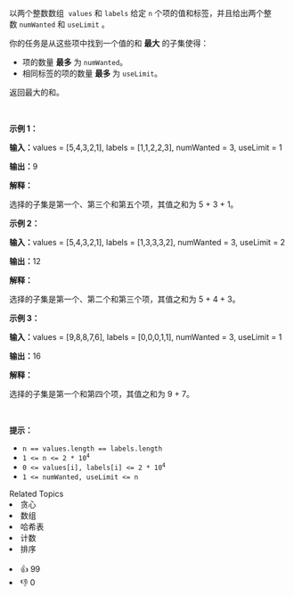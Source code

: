 <p>以两个整数数组 &nbsp;<code>values</code>&nbsp;和 <code>labels</code>&nbsp;给定&nbsp;<code>n</code>&nbsp;个项的值和标签，并且给出两个整数&nbsp;<code>numWanted</code>&nbsp;和 <code>useLimit</code> 。</p>

<p>你的任务是从这些项中找到一个值的和 <strong>最大</strong> 的子集使得：</p>

<ul> 
 <li>项的数量 <strong>最多</strong> 为&nbsp;<code>numWanted</code>。</li> 
 <li>相同标签的项的数量&nbsp;<strong>最多 </strong>为&nbsp;<code>useLimit</code>。</li> 
</ul>

<p>返回最大的和。</p>

<p>&nbsp;</p>

<p><strong class="example">示例 1：</strong></p>

<div class="example-block"> 
 <p><strong>输入：</strong><span class="example-io">values = [5,4,3,2,1], labels = [1,1,2,2,3], numWanted = 3, useLimit = 1</span></p> 
</div>

<p><strong>输出：</strong><span class="example-io">9</span></p>

<p><strong>解释：</strong></p>

<p>选择的子集是第一个、第三个和第五个项，其值之和为 5 + 3 + 1。</p>

<p><strong class="example">示例 2：</strong></p>

<div class="example-block"> 
 <p><strong>输入：</strong><span class="example-io">values = [5,4,3,2,1], labels = [1,3,3,3,2], numWanted = 3, useLimit = 2</span></p> 
</div>

<p><strong>输出：</strong><span class="example-io">12</span></p>

<p><strong>解释：</strong></p>

<p>选择的子集是第一个、第二个和第三个项，其值之和为 5 + 4 + 3。</p>

<p><strong class="example">示例 3：</strong></p>

<div class="example-block"> 
 <p><strong>输入：</strong><span class="example-io">values = [9,8,8,7,6], labels = [0,0,0,1,1], numWanted = 3, useLimit = 1</span></p> 
</div>

<p><strong>输出：</strong><span class="example-io">16</span></p>

<p><strong>解释：</strong></p>

<p>选择的子集是第一个和第四个项，其值之和为 9 + 7。</p>

<p>&nbsp;</p>

<p><strong>提示：</strong></p>

<ul> 
 <li><code>n == values.length == labels.length</code></li> 
 <li><code>1 &lt;= n &lt;= 2 * 10<sup>4</sup></code></li> 
 <li><code>0 &lt;= values[i], labels[i] &lt;= 2 * 10<sup>4</sup></code></li> 
 <li><code>1 &lt;= numWanted, useLimit &lt;= n</code></li> 
</ul>

<div><div>Related Topics</div><div><li>贪心</li><li>数组</li><li>哈希表</li><li>计数</li><li>排序</li></div></div><br><div><li>👍 99</li><li>👎 0</li></div>